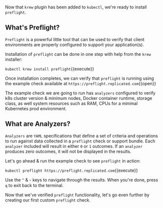 Now that `krew` plugin has been added to `kubectl`, we're ready to install `preflight`. 

## What's Preflight?

`Preflight` is a powerful little tool that can be used to verify that client environments are properly configured to support your application(s).

Installation of `preflight` can be done in one step with help from the `krew` installer:

`kubectl krew install preflight`{{execute}}

Once installation completes, we can verify that `preflight` is running using the example check available at `https://preflight.replicated.com`{{open}}

The example check we are going to run has `analyzers` configured to verify k8s cluster version & minimum nodes, Docker container runtime, storage class, as well system resources such as RAM, CPUs for a minimal Kubernetes prod environment. 

## What are Analyzers?

`Analyzers` are `YAML` specifications that define a set of criteria and operations to run against data collected in a `preflight` check or support bundle. Each `analyzer` included will result in either `0` or `1` outcomes. If an `analyzer` produces zero outcomes, it will not be displayed in the results.

Let's go ahead & run the example check to see `preflight` in action:

`kubectl preflight https://preflight.replicated.com`{{execute}}

Use the `^` & `˅` keys to navigate through the results. When you're done, press `q` to exit back to the terminal.

Now that we've verified `preflight` functionality, let's go even further by creating our first custom `preflight` check.
